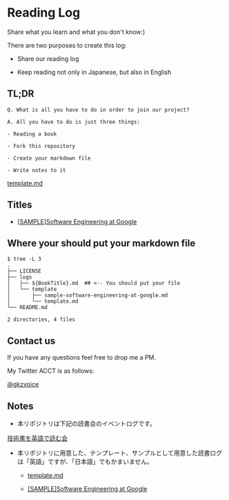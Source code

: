 # Reading Log

Share what you learn and what you don't know:)

There are two purposes to create this log:

- Share our reading log

- Keep reading not only in Japanese, but also in English

## TL;DR

```
Q. What is all you have to do in order to join our project?

A. All you have to do is just three things:

- Reading a book
  
- Fork this repository

- Create your markdown file

- Write notes to it
```

[template.md](logs/template/template.md)

## Titles

- [[SAMPLE]Software Engineering at Google](logs/template/sample-software-engineering-at-google.md)


## Where your should put your markdown file

```
$ tree -L 3
.
├── LICENSE
├── logs
│   ├── ${BookTitle}.md  ## <-- You should put your file
│   └── template
│       ├── sample-software-engineering-at-google.md
│       └── template.md
└── README.md

2 directories, 4 files
```


## Contact us

If you have any questions feel free to drop me a PM.

My Twitter ACCT is as follows:

[@gkzvoice](https://twitter.com/gkzvoice)

## Notes

- 本リポジトリは下記の読書会のイベントログです。

[技術書を英語で読む会](https://reading.connpass.com/)

- 本リポジトリに用意した、テンプレート、サンプルとして用意した読書ログは「英語」ですが、「日本語」でもかまいません。

  - [template.md](logs/template/template.md)

  - [[SAMPLE]Software Engineering at Google](logs/template/sample-software-engineering-at-google.md)



 
